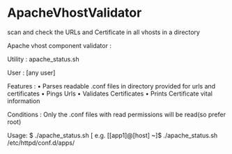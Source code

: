 # ApacheVhostValidator
scan and check the URLs and Certificate in all vhosts in a directory

Apache vhost component validator : 

Utility : apache_status.sh

User : [any user]

Features :
•	Parses readable .conf files in directory provided for urls and certificates
•	Pings Urls
•	Validates Certificates
•	Prints Certificate vital information

Conditions : Only the .conf files with read permissions will be read(so prefer root) 

Usage:
$ ./apache_status.sh [
e.g.
[[app1]@[host] ~]$ ./apache_status.sh /etc/httpd/conf.d/apps/

